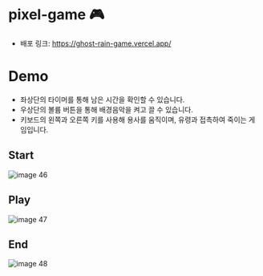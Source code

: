 # pixel-game 🎮
- 배포 링크: https://ghost-rain-game.vercel.app/

# Demo

- 좌상단의 타이머를 통해 남은 시간을 확인할 수 있습니다.
- 우상단의 볼륨 버튼을 통해 배경음악을 켜고 끌 수 있습니다.
- 키보드의 왼쪽과 오른쪽 키를 사용해 용사를 움직이며, 유령과 접촉하여 죽이는 게임입니다.

## Start
![image 46](https://user-images.githubusercontent.com/71865277/216992177-89aa9cf4-e67d-460b-91b7-af80f1bd5e97.png)

## Play
![image 47](https://user-images.githubusercontent.com/71865277/216992533-c0bcdbe2-7d59-4236-9476-405e2b17ff43.png)

## End
![image 48](https://user-images.githubusercontent.com/71865277/216992906-6f46bf1e-e7f1-4af5-91a7-850f0c3e18ba.png)

